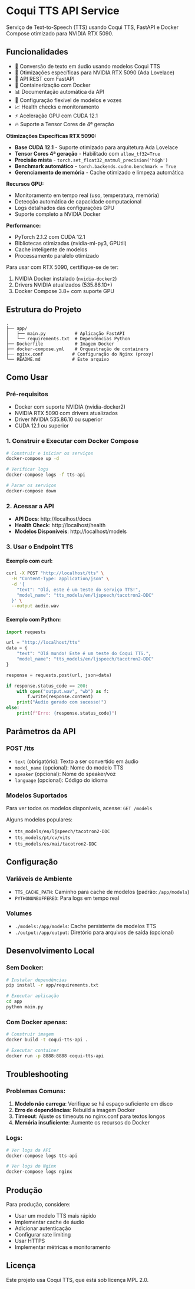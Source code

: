 # Coqui TTS API Service

Serviço de Text-to-Speech (TTS) usando Coqui TTS, FastAPI e Docker Compose otimizado para NVIDIA RTX 5090.

## Funcionalidades

- 🎤 Conversão de texto em áudio usando modelos Coqui TTS
- 🚀 Otimizações específicas para NVIDIA RTX 5090 (Ada Lovelace)
- 🚀 API REST com FastAPI
- 🐳 Containerização com Docker
- 📊 Documentação automática da API
- 🔧 Configuração flexível de modelos e vozes
- 📈 Health checks e monitoramento
- ⚡ Aceleração GPU com CUDA 12.1
- 🔥 Suporte a Tensor Cores de 4ª geração

**Otimizações Específicas RTX 5090:**
- **Base CUDA 12.1** - Suporte otimizado para arquitetura Ada Lovelace
- **Tensor Cores 4ª geração** - Habilitado com `allow_tf32=True`
- **Precisão mista** - `torch.set_float32_matmul_precision('high')`
- **Benchmark automático** - `torch.backends.cudnn.benchmark = True`
- **Gerenciamento de memória** - Cache otimizado e limpeza automática

**Recursos GPU:**
- Monitoramento em tempo real (uso, temperatura, memória)
- Detecção automática de capacidade computacional
- Logs detalhados das configurações GPU
- Suporte completo a NVIDIA Docker

**Performance:**
- PyTorch 2.1.2 com CUDA 12.1
- Bibliotecas otimizadas (nvidia-ml-py3, GPUtil)
- Cache inteligente de modelos
- Processamento paralelo otimizado

Para usar com RTX 5090, certifique-se de ter:
1. NVIDIA Docker instalado (`nvidia-docker2`)
2. Drivers NVIDIA atualizados (535.86.10+)
3. Docker Compose 3.8+ com suporte GPU

## Estrutura do Projeto

```
.
├── app/
│   ├── main.py           # Aplicação FastAPI
│   └── requirements.txt  # Dependências Python
├── Dockerfile            # Imagem Docker
├── docker-compose.yml    # Orquestração de containers
├── nginx.conf           # Configuração do Nginx (proxy)
└── README.md            # Este arquivo
```

## Como Usar

### Pré-requisitos

- Docker com suporte NVIDIA (nvidia-docker2)
- NVIDIA RTX 5090 com drivers atualizados
- Driver NVIDIA 535.86.10 ou superior
- CUDA 12.1 ou superior

### 1. Construir e Executar com Docker Compose

```bash
# Construir e iniciar os serviços
docker-compose up -d

# Verificar logs
docker-compose logs -f tts-api

# Parar os serviços
docker-compose down
```

### 2. Acessar a API

- **API Docs**: http://localhost/docs
- **Health Check**: http://localhost/health
- **Modelos Disponíveis**: http://localhost/models

### 3. Usar o Endpoint TTS

#### Exemplo com curl:

```bash
curl -X POST "http://localhost/tts" \
  -H "Content-Type: application/json" \
  -d '{
    "text": "Olá, este é um teste do serviço TTS!",
    "model_name": "tts_models/en/ljspeech/tacotron2-DDC"
  }' \
  --output audio.wav
```

#### Exemplo com Python:

```python
import requests

url = "http://localhost/tts"
data = {
    "text": "Olá mundo! Este é um teste do Coqui TTS.",
    "model_name": "tts_models/en/ljspeech/tacotron2-DDC"
}

response = requests.post(url, json=data)

if response.status_code == 200:
    with open("output.wav", "wb") as f:
        f.write(response.content)
    print("Áudio gerado com sucesso!")
else:
    print(f"Erro: {response.status_code}")
```

## Parâmetros da API

### POST /tts

- `text` (obrigatório): Texto a ser convertido em áudio
- `model_name` (opcional): Nome do modelo TTS
- `speaker` (opcional): Nome do speaker/voz
- `language` (opcional): Código do idioma

### Modelos Suportados

Para ver todos os modelos disponíveis, acesse: `GET /models`

Alguns modelos populares:
- `tts_models/en/ljspeech/tacotron2-DDC`
- `tts_models/pt/cv/vits`
- `tts_models/es/mai/tacotron2-DDC`

## Configuração

### Variáveis de Ambiente

- `TTS_CACHE_PATH`: Caminho para cache de modelos (padrão: `/app/models`)
- `PYTHONUNBUFFERED`: Para logs em tempo real

### Volumes

- `./models:/app/models`: Cache persistente de modelos TTS
- `./output:/app/output`: Diretório para arquivos de saída (opcional)

## Desenvolvimento Local

### Sem Docker:

```bash
# Instalar dependências
pip install -r app/requirements.txt

# Executar aplicação
cd app
python main.py
```

### Com Docker apenas:

```bash
# Construir imagem
docker build -t coqui-tts-api .

# Executar container
docker run -p 8888:8888 coqui-tts-api
```

## Troubleshooting

### Problemas Comuns:

1. **Modelo não carrega**: Verifique se há espaço suficiente em disco
2. **Erro de dependências**: Rebuild a imagem Docker
3. **Timeout**: Ajuste os timeouts no nginx.conf para textos longos
4. **Memória insuficiente**: Aumente os recursos do Docker

### Logs:

```bash
# Ver logs da API
docker-compose logs tts-api

# Ver logs do Nginx
docker-compose logs nginx
```

## Produção

Para produção, considere:

- Usar um modelo TTS mais rápido
- Implementar cache de áudio
- Adicionar autenticação
- Configurar rate limiting
- Usar HTTPS
- Implementar métricas e monitoramento

## Licença

Este projeto usa Coqui TTS, que está sob licença MPL 2.0.